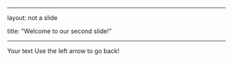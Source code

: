 

---
	
layout: not a slide

title: "Welcome to our second slide!"

---

Your text
Use the left arrow to go back!
